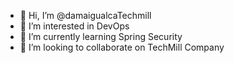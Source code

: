 - 👋 Hi, I’m @damaigualcaTechmill
- 👀 I’m interested in DevOps 
- 🌱 I’m currently learning Spring Security
- 💞️ I’m looking to collaborate on TechMill Company

<!---
damaigualcaTechmill/damaigualcaTechmill is a ✨ special ✨ repository because its `README.md` (this file) appears on your GitHub profile.
You can click the Preview link to take a look at your changes.
--->
